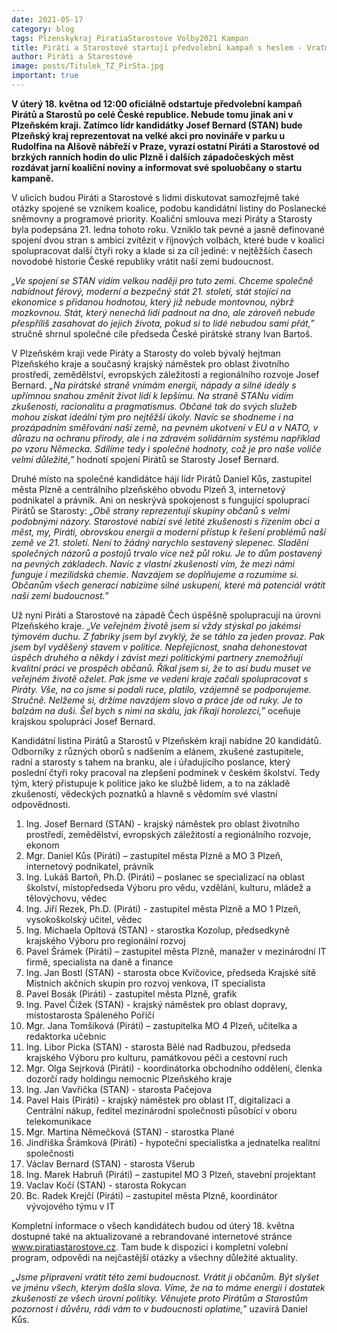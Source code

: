 ```yaml
---
date: 2021-05-17
category: blog
tags: Plzenskykraj PiratiaStarostove Volby2021 Kampan
title: Piráti a Starostové startují předvolební kampaň s heslem - Vraťme naší zemi budoucnost!
author: Piráti a Starostové
image: posts/Titulek_TZ_PirSta.jpg
important: true
---
```


**V úterý 18. května od 12:00 oficiálně odstartuje předvolební kampaň Pirátů a Starostů po celé České republice. Nebude tomu jinak ani v Plzeňském kraji. Zatímco lídr kandidátky Josef Bernard (STAN) bude Plzeňský kraj reprezentovat na velké akci pro novináře v parku u Rudolfina na Alšově nábřeží v Praze, vyrazí ostatní Piráti a Starostové od brzkých ranních hodin do ulic Plzně i dalších západočeských měst rozdávat jarní koaliční noviny a informovat své spoluobčany o startu kampaně.**

V ulicích budou Piráti a Starostové s lidmi diskutovat samozřejmě také otázky spojené se vznikem koalice, podobu kandidátní listiny do Poslanecké sněmovny a programové priority. Koaliční smlouva mezi Piráty a Starosty byla podepsána 21. ledna tohoto roku. Vzniklo tak pevné a jasně definované spojení dvou stran s ambicí zvítězit v říjnových volbách, které bude v koalici spolupracovat další čtyři roky a klade si za cíl jediné: v nejtěžších časech novodobé historie České republiky vrátit naší zemi budoucnost.

*„Ve spojení se STAN vidím velkou naději pro tuto zemi. Chceme společně nabídnout férový, moderní a bezpečný stát 21. století, stát stojící na ekonomice s přidanou hodnotou, který již nebude montovnou, nýbrž mozkovnou. Stát, který nenechá lidi padnout na dno, ale zároveň nebude přespříliš zasahovat do jejich života, pokud si to lidé nebudou sami přát,”* stručně shrnul společné cíle předseda České pirátské strany Ivan Bartoš.

V Plzeňském kraji vede Piráty a Starosty do voleb bývalý hejtman Plzeňského kraje a současný krajský náměstek pro oblast životního prostředí, zemědělství, evropských záležitostí a regionálního rozvoje Josef Bernard. *„Na pirátské straně vnímám energii, nápady a silné ideály s upřímnou snahou změnit život lidí k lepšímu. Na straně STANu vidím zkušenosti, racionalitu a pragmatismus. Občané tak do svých služeb mohou získat ideální tým pro nejtěžší úkoly. Navíc se shodneme i na prozápadním směřování naší země, na pevném ukotvení v EU a v NATO, v důrazu na ochranu přírody, ale i na zdravém solidárním systému například po vzoru Německa. Sdílíme tedy i společné hodnoty, což je pro naše voliče velmi důležité,”* hodnotí spojení Pirátů se Starosty Josef Bernard.

Druhé místo na společné kandidátce hájí lídr Pirátů Daniel Kůs, zastupitel města Plzně a centrálního plzeňského obvodu Plzeň 3, internetový podnikatel a právník. Ani on neskrývá spokojenost s fungující spoluprací Pirátů se Starosty: *„Obě strany reprezentují skupiny občanů s velmi podobnými názory. Starostové nabízí své letité zkušenosti s řízením obcí a měst, my, Piráti, obrovskou energii a moderní přístup k řešení problémů naší země ve 21. století. Není to žádný narychlo sestavený slepenec. Sladění společných názorů a postojů trvalo více než půl roku. Je to dům postavený na pevných základech. Navíc z vlastní zkušenosti vím, že mezi námi funguje i mezilidská chemie. Navzájem se doplňujeme a rozumíme si. Občanům všech generací nabízíme silné uskupení, které má potenciál vrátit naší zemi budoucnost.”*

Už nyní Piráti a Starostové na západě Čech úspěšně spolupracují na úrovni Plzeňského kraje. *„Ve veřejném životě jsem si vždy stýskal po jakémsi týmovém duchu. Z fabriky jsem byl zvyklý, že se táhlo za jeden provaz. Pak jsem byl vyděšený stavem v politice. Nepřejícnost, snaha dehonestovat úspěch druhého a někdy i závist mezi politickými partnery znemožňují kvalitní práci ve prospěch občanů. Říkal jsem si, že to asi budu muset ve veřejném životě oželet. Pak jsme ve vedení kraje začali spolupracovat s Piráty. Vše, na co jsme si podali ruce, platilo, vzájemně se podporujeme. Stručně. Nelžeme si, držíme navzájem slovo a práce jde od ruky. Je to balzám na duši. Šel bych s nimi na skálu, jak říkají horolezci,”* oceňuje krajskou spolupráci Josef Bernard.

Kandidátní listina Pirátů a Starostů v Plzeňském kraji nabídne 20 kandidátů. Odborníky z různých oborů s nadšením a elánem, zkušené zastupitele, radní a starosty s tahem na branku, ale i úřadujícího poslance, který poslední čtyři roky pracoval na zlepšení podmínek v českém školství. Tedy tým, který přistupuje k politice jako ke službě lidem, a to na základě zkušeností, vědeckých poznatků a hlavně s vědomím své vlastní odpovědnosti.

1. Ing. Josef Bernard (STAN) - krajský náměstek pro oblast životního prostředí, zemědělství, evropských záležitostí a regionálního rozvoje, ekonom
2. Mgr. Daniel Kůs (Piráti) – zastupitel města Plzně a MO 3 Plzeň, internetový podnikatel, právník
3. Ing. Lukáš Bartoň, Ph.D. (Piráti) – poslanec se specializací na oblast školství, místopředseda Výboru pro vědu, vzdělání, kulturu, mládež a tělovýchovu, vědec
4. Ing. Jiří Rezek, Ph.D. (Piráti) - zastupitel města Plzně a MO 1 Plzeň, vysokoškolský učitel, vědec
5. Ing. Michaela Opltová (STAN) - starostka Kozolup, předsedkyně krajského Výboru pro regionální rozvoj
6. Pavel Šrámek (Piráti) – zastupitel města Plzně, manažer v mezinárodní IT firmě, specialista na daně a finance
7. Ing. Jan Bostl (STAN) - starosta obce Kvíčovice, předseda Krajské sítě Místních akčních skupin pro rozvoj venkova, IT specialista	
8. Pavel Bosák (Piráti) - zastupitel města Plzně, grafik
9. Ing. Pavel Čížek (STAN) - krajský náměstek pro oblast dopravy, místostarosta Spáleného Poříčí
10. Mgr. Jana Tomšíková (Piráti) – zastupitelka MO 4 Plzeň, učitelka a redaktorka učebnic
11. Ing. Libor Picka (STAN) - starosta Bělé nad Radbuzou, předseda krajského Výboru pro kulturu, památkovou péči a cestovní ruch
12. Mgr. Olga Sejrková (Piráti) - koordinátorka obchodního oddělení, členka dozorčí rady holdingu nemocnic Plzeňského kraje
13. Ing. Jan Vavřička (STAN) - starosta Pačejova
14. Pavel Hais (Piráti) -   krajský náměstek pro oblast IT, digitalizaci a Centrální nákup, ředitel mezinárodní společnosti působící v oboru telekomunikace
15. Mgr. Martina Němečková (STAN) - starostka Plané
16. Jindřiška Šrámková (Piráti) - hypoteční specialistka a jednatelka realitní společnosti
17. Václav Bernard (STAN) - starosta Všerub
18. Ing. Marek Habruň (Piráti) – zastupitel MO 3 Plzeň, stavební projektant
19. Vaclav Kočí (STAN) - starosta Rokycan
20. Bc. Radek Krejčí (Piráti) – zastupitel města Plzně, koordinátor vývojového týmu v IT

Kompletní informace o všech kandidátech budou od úterý 18. května dostupné také na aktualizované a rebrandované internetové stránce www.piratiastarostove.cz. Tam bude k dispozici i kompletní volební program, odpovědi na nejčastější otázky a všechny důležité aktuality.

*„Jsme připraveni vrátit této zemi budoucnost. Vrátit ji občanům. Být slyšet ve jménu všech, kterým došla slova. Víme, že na to máme energii i dostatek zkušeností ze všech úrovní politiky. Věnujete proto Pirátům a Starostům pozornost i důvěru, rádi vám to v budoucnosti oplatíme,”* uzavírá Daniel Kůs. 
